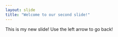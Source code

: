 ```yaml
---
layout: slide
title: "Welcome to our second slide!"
---
```

This is my new slide!
Use the left arrow to go back!
